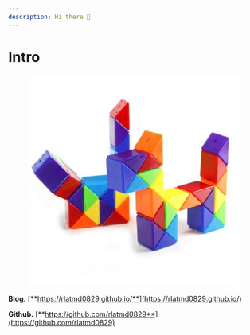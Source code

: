 ```yaml
---
description: Hi there 👋
---
```


# Intro

<figure><img src=".gitbook/assets/image (8).png" alt=""><figcaption></figcaption></figure>

**Blog.** [**https://rlatmd0829.github.io/**](https://rlatmd0829.github.io/)

**Github.** [**https://github.com/rlatmd0829**](https://github.com/rlatmd0829)
